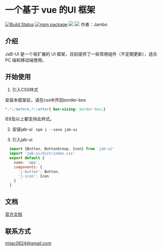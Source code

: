 # 一个基于 vue 的UI 框架
[![Build Status](https://travis-ci.org/jambo0624/JaB-UI.svg?branch=master)](https://travis-ci.org/jambo0624/JaB-UI)
[![npm package](https://img.shields.io/npm/v/jab-ui.svg?style=flat-square)](https://www.npmjs.com/package/jab-ui)
![](https://img.shields.io/badge/language-JavaScript-yellow.svg)
![](https://img.shields.io/badge/license-MIT-000000.svg)
 作者：Jambo

## 介绍

JaB-UI 是一个易扩展的 UI 框架，目前提供了一些常用组件（不定期更新），适合 PC 端和移动端使用。

## 开始使用

1. 引入CSS样式

安装本框架前，请在css中开启border-box
``` css
*,*::before,*::after{ box-sizing: border-box;}
```
IE8及以上都支持此样式。

2. 安装jab-ui
` npm i --save jab-ui`

3. 引入jab-ui
``` js
  import {Button, ButtonGroup, Icon} from 'jab-ui'
  import 'jab-ui/dist/index.css'
  export default {
    name: 'app',
    components: {
      'j-button': Button,
      'j-icon': Icon
    }
  }
```

## 文档

[官方文档](https://jambo0624.github.io/JaB-UI/)

## 联系方式

mijac0624@gmail.com
